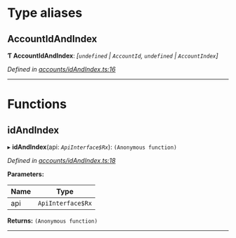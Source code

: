 

# Type aliases

<a id="accountidandindex"></a>

##  AccountIdAndIndex

**Ƭ AccountIdAndIndex**: *[`undefined` \| `AccountId`, `undefined` \| `AccountIndex`]*

*Defined in [accounts/idAndIndex.ts:16](https://github.com/polkadot-js/api/blob/f716881/packages/api-derive/src/accounts/idAndIndex.ts#L16)*

___

# Functions

<a id="idandindex"></a>

##  idAndIndex

▸ **idAndIndex**(api: *`ApiInterface$Rx`*): `(Anonymous function)`

*Defined in [accounts/idAndIndex.ts:18](https://github.com/polkadot-js/api/blob/f716881/packages/api-derive/src/accounts/idAndIndex.ts#L18)*

**Parameters:**

| Name | Type |
| ------ | ------ |
| api | `ApiInterface$Rx` |

**Returns:** `(Anonymous function)`

___

